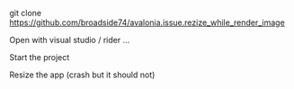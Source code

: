 git clone https://github.com/broadside74/avalonia.issue.rezize_while_render_image

Open with visual studio / rider ...

Start the project

Resize the app (crash but it should not)
